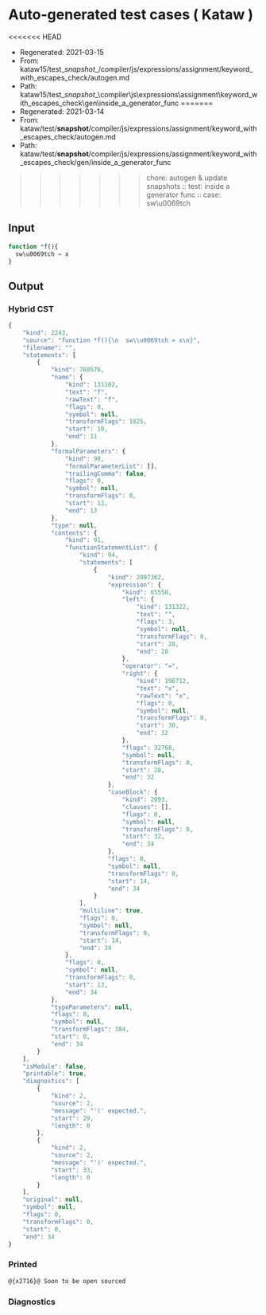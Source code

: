 # Auto-generated test cases ( Kataw )
<<<<<<< HEAD
- Regenerated: 2021-03-15
- From: kataw15/test\__snapshot__/compiler/js/expressions/assignment/keyword_with_escapes_check/autogen.md
- Path: kataw15/test\__snapshot__\compiler\js\expressions\assignment\keyword_with_escapes_check\gen\inside_a_generator_func
=======
- Regenerated: 2021-03-14
- From: kataw/test/__snapshot__/compiler/js/expressions/assignment/keyword_with_escapes_check/autogen.md
- Path: kataw/test/__snapshot__/compiler/js/expressions/assignment/keyword_with_escapes_check/gen/inside_a_generator_func
>>>>>>> chore: autogen & update snapshots
> :: test: inside a generator func
> :: case: sw\u0069tch
## Input

`````js
function *f(){
  sw\u0069tch = x
}
`````

## Output

### Hybrid CST

```javascript
{
    "kind": 2243,
    "source": "function *f(){\n  sw\\u0069tch = x\n}",
    "filename": "",
    "statements": [
        {
            "kind": 788576,
            "name": {
                "kind": 131102,
                "text": "f",
                "rawText": "f",
                "flags": 0,
                "symbol": null,
                "transformFlags": 1025,
                "start": 10,
                "end": 11
            },
            "formalParameters": {
                "kind": 90,
                "formalParameterList": [],
                "trailingComma": false,
                "flags": 0,
                "symbol": null,
                "transformFlags": 0,
                "start": 12,
                "end": 13
            },
            "type": null,
            "contents": {
                "kind": 91,
                "functionStatementList": {
                    "kind": 94,
                    "statements": [
                        {
                            "kind": 2097362,
                            "expression": {
                                "kind": 65550,
                                "left": {
                                    "kind": 131322,
                                    "text": "",
                                    "flags": 3,
                                    "symbol": null,
                                    "transformFlags": 0,
                                    "start": 28,
                                    "end": 28
                                },
                                "operator": "=",
                                "right": {
                                    "kind": 196712,
                                    "text": "x",
                                    "rawText": "x",
                                    "flags": 0,
                                    "symbol": null,
                                    "transformFlags": 0,
                                    "start": 30,
                                    "end": 32
                                },
                                "flags": 32768,
                                "symbol": null,
                                "transformFlags": 0,
                                "start": 28,
                                "end": 32
                            },
                            "caseBlock": {
                                "kind": 2093,
                                "clauses": [],
                                "flags": 0,
                                "symbol": null,
                                "transformFlags": 0,
                                "start": 32,
                                "end": 34
                            },
                            "flags": 0,
                            "symbol": null,
                            "transformFlags": 0,
                            "start": 14,
                            "end": 34
                        }
                    ],
                    "multiline": true,
                    "flags": 0,
                    "symbol": null,
                    "transformFlags": 0,
                    "start": 14,
                    "end": 34
                },
                "flags": 0,
                "symbol": null,
                "transformFlags": 0,
                "start": 13,
                "end": 34
            },
            "typeParameters": null,
            "flags": 0,
            "symbol": null,
            "transformFlags": 384,
            "start": 0,
            "end": 34
        }
    ],
    "isModule": false,
    "printable": true,
    "diagnostics": [
        {
            "kind": 2,
            "source": 2,
            "message": "'(' expected.",
            "start": 29,
            "length": 0
        },
        {
            "kind": 2,
            "source": 2,
            "message": "')' expected.",
            "start": 33,
            "length": 0
        }
    ],
    "original": null,
    "symbol": null,
    "flags": 0,
    "transformFlags": 0,
    "start": 0,
    "end": 34
}
```

### Printed

```javascript
@{x2716}@ Soon to be open sourced
```

### Diagnostics

```javascript

```

